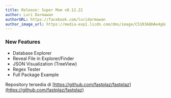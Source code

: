 ```yaml
---
title: Release: Super Mom v0.12.22
author: Luri Darmawan
authorURL: https://facebook.com/luridarmawan
author_image_url: https://media-exp1.licdn.com/dms/image/C5103AQHAe4gGm6aVQw/profile-displayphoto-shrink_400_400/0?e=1611187200&v=beta&t=-cL4CC4I7a752FUBnIyYst6w0VxZ4fevYCCAYDhnY48
---
```


### New Features

- Database Explorer
- Reveal File in Explorer/Finder
- JSON Visualization (TreeView)
- Regex Tester
- Full Package Example

<!--truncate-->

Repository tersedia di [https://github.com/fastplaz/fastplaz](https://github.com/fastplaz/fastplaz)

